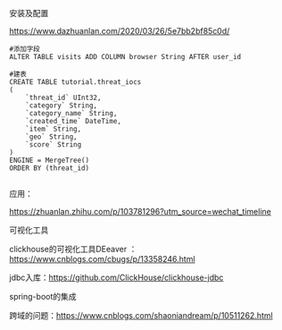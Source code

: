 





安装及配置

https://www.dazhuanlan.com/2020/03/26/5e7bb2bf85c0d/



```shell
#添加字段
ALTER TABLE visits ADD COLUMN browser String AFTER user_id

#建表
CREATE TABLE tutorial.threat_iocs
(
    `threat_id` UInt32,
    `category` String,
    `category_name` String,
    `created_time` DateTime,
    `item` String,
    `geo` String,
    `score` String
)
ENGINE = MergeTree()
ORDER BY (threat_id)


```







应用：

https://zhuanlan.zhihu.com/p/103781296?utm_source=wechat_timeline



可视化工具

clickhouse的可视化工具DEeaver ： https://www.cnblogs.com/cbugs/p/13358246.html

jdbc入库：https://github.com/ClickHouse/clickhouse-jdbc



spring-boot的集成



跨域的问题：https://www.cnblogs.com/shaoniandream/p/10511262.html



